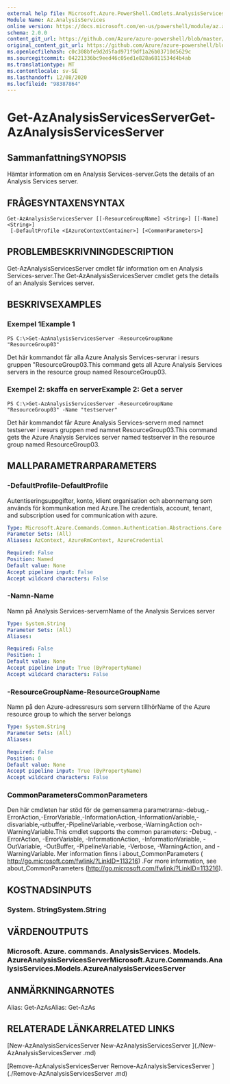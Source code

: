```yaml
---
external help file: Microsoft.Azure.PowerShell.Cmdlets.AnalysisServices.dll-Help.xml
Module Name: Az.AnalysisServices
online version: https://docs.microsoft.com/en-us/powershell/module/az.analysisservices/get-azanalysisservicesserver
schema: 2.0.0
content_git_url: https://github.com/Azure/azure-powershell/blob/master/src/AnalysisServices/AnalysisServices/help/Get-AzAnalysisServicesServer.md
original_content_git_url: https://github.com/Azure/azure-powershell/blob/master/src/AnalysisServices/AnalysisServices/help/Get-AzAnalysisServicesServer.md
ms.openlocfilehash: c0c308bfe9d2d5fad971f9df1a26b03710d5629c
ms.sourcegitcommit: 04221336bc9eed46c05ed1e828a6811534d4b4ab
ms.translationtype: MT
ms.contentlocale: sv-SE
ms.lasthandoff: 12/08/2020
ms.locfileid: "98387864"
---
```

# <span data-ttu-id="8a0f1-101">Get-AzAnalysisServicesServer</span><span class="sxs-lookup"><span data-stu-id="8a0f1-101">Get-AzAnalysisServicesServer</span></span>

## <span data-ttu-id="8a0f1-102">Sammanfattning</span><span class="sxs-lookup"><span data-stu-id="8a0f1-102">SYNOPSIS</span></span>
<span data-ttu-id="8a0f1-103">Hämtar information om en Analysis Services-server.</span><span class="sxs-lookup"><span data-stu-id="8a0f1-103">Gets the details of an Analysis Services server.</span></span>

## <span data-ttu-id="8a0f1-104">FRÅGESYNTAXEN</span><span class="sxs-lookup"><span data-stu-id="8a0f1-104">SYNTAX</span></span>

```
Get-AzAnalysisServicesServer [[-ResourceGroupName] <String>] [[-Name] <String>]
 [-DefaultProfile <IAzureContextContainer>] [<CommonParameters>]
```

## <span data-ttu-id="8a0f1-105">PROBLEMBESKRIVNING</span><span class="sxs-lookup"><span data-stu-id="8a0f1-105">DESCRIPTION</span></span>
<span data-ttu-id="8a0f1-106">Get-AzAnalysisServicesServer cmdlet får information om en Analysis Services-server.</span><span class="sxs-lookup"><span data-stu-id="8a0f1-106">The Get-AzAnalysisServicesServer cmdlet gets the details of an Analysis Services server.</span></span>

## <span data-ttu-id="8a0f1-107">BESKRIVS</span><span class="sxs-lookup"><span data-stu-id="8a0f1-107">EXAMPLES</span></span>

### <span data-ttu-id="8a0f1-108">Exempel 1</span><span class="sxs-lookup"><span data-stu-id="8a0f1-108">Example 1</span></span>
```
PS C:\>Get-AzAnalysisServicesServer -ResourceGroupName "ResourceGroup03"
```

<span data-ttu-id="8a0f1-109">Det här kommandot får alla Azure Analysis Services-servrar i resurs gruppen "ResourceGroup03.</span><span class="sxs-lookup"><span data-stu-id="8a0f1-109">This command gets all Azure Analysis Services servers in the resource group named ResourceGroup03.</span></span>

### <span data-ttu-id="8a0f1-110">Exempel 2: skaffa en server</span><span class="sxs-lookup"><span data-stu-id="8a0f1-110">Example 2: Get a server</span></span>
```
PS C:\>Get-AzAnalysisServicesServer -ResourceGroupName "ResourceGroup03" -Name "testserver"
```

<span data-ttu-id="8a0f1-111">Det här kommandot får Azure Analysis Services-servern med namnet testserver i resurs gruppen med namnet ResourceGroup03.</span><span class="sxs-lookup"><span data-stu-id="8a0f1-111">This command gets the Azure Analysis Services server named testserver in the resource group named ResourceGroup03.</span></span>

## <span data-ttu-id="8a0f1-112">MALLPARAMETRAR</span><span class="sxs-lookup"><span data-stu-id="8a0f1-112">PARAMETERS</span></span>

### <span data-ttu-id="8a0f1-113">-DefaultProfile</span><span class="sxs-lookup"><span data-stu-id="8a0f1-113">-DefaultProfile</span></span>
<span data-ttu-id="8a0f1-114">Autentiseringsuppgifter, konto, klient organisation och abonnemang som används för kommunikation med Azure.</span><span class="sxs-lookup"><span data-stu-id="8a0f1-114">The credentials, account, tenant, and subscription used for communication with azure.</span></span>

```yaml
Type: Microsoft.Azure.Commands.Common.Authentication.Abstractions.Core.IAzureContextContainer
Parameter Sets: (All)
Aliases: AzContext, AzureRmContext, AzureCredential

Required: False
Position: Named
Default value: None
Accept pipeline input: False
Accept wildcard characters: False
```

### <span data-ttu-id="8a0f1-115">-Namn</span><span class="sxs-lookup"><span data-stu-id="8a0f1-115">-Name</span></span>
<span data-ttu-id="8a0f1-116">Namn på Analysis Services-servern</span><span class="sxs-lookup"><span data-stu-id="8a0f1-116">Name of the Analysis Services server</span></span>

```yaml
Type: System.String
Parameter Sets: (All)
Aliases:

Required: False
Position: 1
Default value: None
Accept pipeline input: True (ByPropertyName)
Accept wildcard characters: False
```

### <span data-ttu-id="8a0f1-117">-ResourceGroupName</span><span class="sxs-lookup"><span data-stu-id="8a0f1-117">-ResourceGroupName</span></span>
<span data-ttu-id="8a0f1-118">Namn på den Azure-adressresurs som servern tillhör</span><span class="sxs-lookup"><span data-stu-id="8a0f1-118">Name of the Azure resource group to which the server belongs</span></span>

```yaml
Type: System.String
Parameter Sets: (All)
Aliases:

Required: False
Position: 0
Default value: None
Accept pipeline input: True (ByPropertyName)
Accept wildcard characters: False
```

### <span data-ttu-id="8a0f1-119">CommonParameters</span><span class="sxs-lookup"><span data-stu-id="8a0f1-119">CommonParameters</span></span>
<span data-ttu-id="8a0f1-120">Den här cmdleten har stöd för de gemensamma parametrarna:-debug,-ErrorAction,-ErrorVariable,-InformationAction,-InformationVariable,-disvariable,-utbuffer,-PipelineVariable,-verbose,-WarningAction och-WarningVariable.</span><span class="sxs-lookup"><span data-stu-id="8a0f1-120">This cmdlet supports the common parameters: -Debug, -ErrorAction, -ErrorVariable, -InformationAction, -InformationVariable, -OutVariable, -OutBuffer, -PipelineVariable, -Verbose, -WarningAction, and -WarningVariable.</span></span> <span data-ttu-id="8a0f1-121">Mer information finns i about_CommonParameters ( http://go.microsoft.com/fwlink/?LinkID=113216) .</span><span class="sxs-lookup"><span data-stu-id="8a0f1-121">For more information, see about_CommonParameters (http://go.microsoft.com/fwlink/?LinkID=113216).</span></span>

## <span data-ttu-id="8a0f1-122">KOSTNADS</span><span class="sxs-lookup"><span data-stu-id="8a0f1-122">INPUTS</span></span>

### <span data-ttu-id="8a0f1-123">System. String</span><span class="sxs-lookup"><span data-stu-id="8a0f1-123">System.String</span></span>

## <span data-ttu-id="8a0f1-124">VÄRDEN</span><span class="sxs-lookup"><span data-stu-id="8a0f1-124">OUTPUTS</span></span>

### <span data-ttu-id="8a0f1-125">Microsoft. Azure. commands. AnalysisServices. Models. AzureAnalysisServicesServer</span><span class="sxs-lookup"><span data-stu-id="8a0f1-125">Microsoft.Azure.Commands.AnalysisServices.Models.AzureAnalysisServicesServer</span></span>

## <span data-ttu-id="8a0f1-126">ANMÄRKNINGAR</span><span class="sxs-lookup"><span data-stu-id="8a0f1-126">NOTES</span></span>
<span data-ttu-id="8a0f1-127">Alias: Get-AzAs</span><span class="sxs-lookup"><span data-stu-id="8a0f1-127">Alias: Get-AzAs</span></span>

## <span data-ttu-id="8a0f1-128">RELATERADE LÄNKAR</span><span class="sxs-lookup"><span data-stu-id="8a0f1-128">RELATED LINKS</span></span>

[<span data-ttu-id="8a0f1-129">New-AzAnalysisServicesServer </span><span class="sxs-lookup"><span data-stu-id="8a0f1-129">New-AzAnalysisServicesServer </span></span>](./New-AzAnalysisServicesServer .md)

[<span data-ttu-id="8a0f1-130">Remove-AzAnalysisServicesServer </span><span class="sxs-lookup"><span data-stu-id="8a0f1-130">Remove-AzAnalysisServicesServer </span></span>](./Remove-AzAnalysisServicesServer .md)
